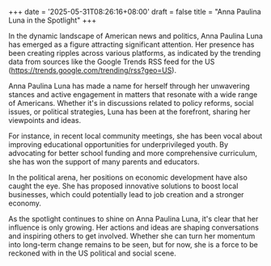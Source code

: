 +++
date = '2025-05-31T08:26:16+08:00'
draft = false
title = "Anna Paulina Luna in the Spotlight"
+++

In the dynamic landscape of American news and politics, Anna Paulina Luna has emerged as a figure attracting significant attention. Her presence has been creating ripples across various platforms, as indicated by the trending data from sources like the Google Trends RSS feed for the US (https://trends.google.com/trending/rss?geo=US).

Anna Paulina Luna has made a name for herself through her unwavering stances and active engagement in matters that resonate with a wide range of Americans. Whether it's in discussions related to policy reforms, social issues, or political strategies, Luna has been at the forefront, sharing her viewpoints and ideas.

For instance, in recent local community meetings, she has been vocal about improving educational opportunities for underprivileged youth. By advocating for better school funding and more comprehensive curriculum, she has won the support of many parents and educators.

In the political arena, her positions on economic development have also caught the eye. She has proposed innovative solutions to boost local businesses, which could potentially lead to job creation and a stronger economy.

As the spotlight continues to shine on Anna Paulina Luna, it's clear that her influence is only growing. Her actions and ideas are shaping conversations and inspiring others to get involved. Whether she can turn her momentum into long-term change remains to be seen, but for now, she is a force to be reckoned with in the US political and social scene.